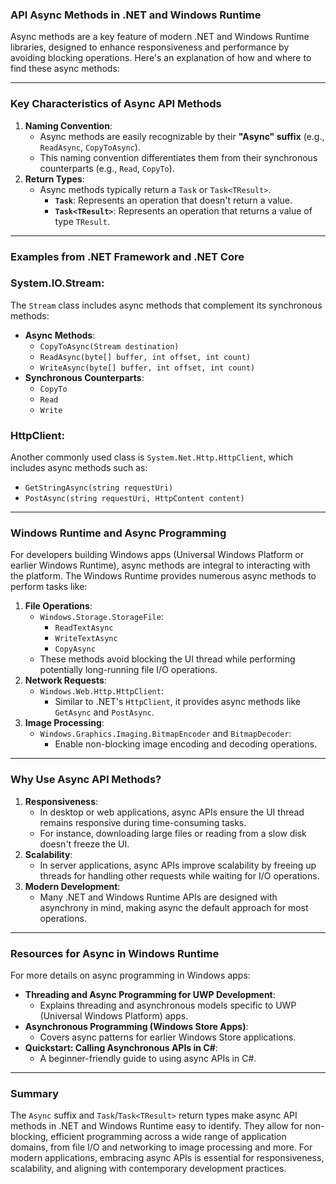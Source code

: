 ### **API Async Methods in .NET and Windows Runtime**

Async methods are a key feature of modern .NET and Windows Runtime libraries, designed to enhance responsiveness and performance by avoiding blocking operations. Here's an explanation of how and where to find these async methods:

* * * * *

### **Key Characteristics of Async API Methods**

1.  **Naming Convention**:
    -   Async methods are easily recognizable by their **"Async" suffix** (e.g., `ReadAsync`, `CopyToAsync`).
    -   This naming convention differentiates them from their synchronous counterparts (e.g., `Read`, `CopyTo`).
2.  **Return Types**:
    -   Async methods typically return a `Task` or `Task<TResult>`.
        -   **`Task`**: Represents an operation that doesn't return a value.
        -   **`Task<TResult>`**: Represents an operation that returns a value of type `TResult`.

* * * * *

### **Examples from .NET Framework and .NET Core**

### **System.IO.Stream**:

The `Stream` class includes async methods that complement its synchronous methods:

-   **Async Methods**:
    -   `CopyToAsync(Stream destination)`
    -   `ReadAsync(byte[] buffer, int offset, int count)`
    -   `WriteAsync(byte[] buffer, int offset, int count)`
-   **Synchronous Counterparts**:
    -   `CopyTo`
    -   `Read`
    -   `Write`

### **HttpClient**:

Another commonly used class is `System.Net.Http.HttpClient`, which includes async methods such as:

-   `GetStringAsync(string requestUri)`
-   `PostAsync(string requestUri, HttpContent content)`

* * * * *

### **Windows Runtime and Async Programming**

For developers building Windows apps (Universal Windows Platform or earlier Windows Runtime), async methods are integral to interacting with the platform. The Windows Runtime provides numerous async methods to perform tasks like:

1.  **File Operations**:
    -   `Windows.Storage.StorageFile`:
        -   `ReadTextAsync`
        -   `WriteTextAsync`
        -   `CopyAsync`
    -   These methods avoid blocking the UI thread while performing potentially long-running file I/O operations.
2.  **Network Requests**:
    -   `Windows.Web.Http.HttpClient`:
        -   Similar to .NET's `HttpClient`, it provides async methods like `GetAsync` and `PostAsync`.
3.  **Image Processing**:
    -   `Windows.Graphics.Imaging.BitmapEncoder` and `BitmapDecoder`:
        -   Enable non-blocking image encoding and decoding operations.

* * * * *

### **Why Use Async API Methods?**

1.  **Responsiveness**:
    -   In desktop or web applications, async APIs ensure the UI thread remains responsive during time-consuming tasks.
    -   For instance, downloading large files or reading from a slow disk doesn't freeze the UI.
2.  **Scalability**:
    -   In server applications, async APIs improve scalability by freeing up threads for handling other requests while waiting for I/O operations.
3.  **Modern Development**:
    -   Many .NET and Windows Runtime APIs are designed with asynchrony in mind, making async the default approach for most operations.

* * * * *

### **Resources for Async in Windows Runtime**

For more details on async programming in Windows apps:

-   **Threading and Async Programming for UWP Development**:
    -   Explains threading and asynchronous models specific to UWP (Universal Windows Platform) apps.
-   **Asynchronous Programming (Windows Store Apps)**:
    -   Covers async patterns for earlier Windows Store applications.
-   **Quickstart: Calling Asynchronous APIs in C#**:
    -   A beginner-friendly guide to using async APIs in C#.

* * * * *

### **Summary**

The `Async` suffix and `Task`/`Task<TResult>` return types make async API methods in .NET and Windows Runtime easy to identify. They allow for non-blocking, efficient programming across a wide range of application domains, from file I/O and networking to image processing and more. For modern applications, embracing async APIs is essential for responsiveness, scalability, and aligning with contemporary development practices.
